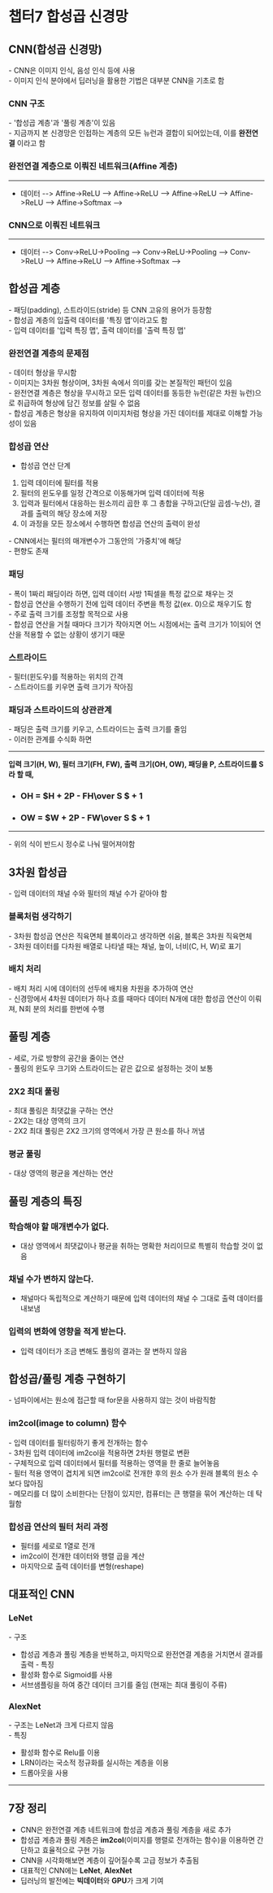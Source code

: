 # 챕터7 합성곱 신경망  

## **CNN(합성곱 신경망)**  
\- CNN은 이미지 인식, 음성 인식 등에 사용  
\- 이미지 인식 분야에서 딥러닝을 활용한 기법은 대부분 CNN을 기초로 함  

### **CNN 구조**  
\- '합성곱 계층'과 '풀링 계층'이 있음  
\- 지금까지 본 신경망은 인접하는 계층의 모든 뉴런과 결합이 되어있는데, 이를 **완전연결** 이라고 함  

### **완전연결 계층으로 이뤄진 네트워크(Affine 계층)**

---
- 데이터 --> Affine->ReLU --> Affine->ReLU --> Affine->ReLU --> Affine->ReLU --> Affine->Softmax -->  


### **CNN으로 이뤄진 네트워크**

---
- 데이터 --> Conv->ReLU->Pooling --> Conv->ReLU->Pooling -->  Conv->ReLU --> Affine->ReLU --> Affine->Softmax -->  

## **합성곱 계층**  
\- 패딩(padding), 스트라이드(stride) 등 CNN 고유의 용어가 등장함  
\- 합성곱 계층의 입출력 데이터를 '특징 맵'이라고도 함  
\- 입력 데이터를 '입력 특징 맵', 출력 데이터를 '출력 특징 맵'  

### **완전연결 계층의 문제점**  
\- 데이터 형상을 무시함  
\- 이미지는 3차원 형상이며, 3차원 속에서 의미를 갖는 본질적인 패턴이 있음  
\- 완전연결 계층은 형상을 무시하고 모든 입력 데이터를 동등한 뉴런(같은 차원 뉴런)으로 취급하여 형상에 담긴 정보를 살릴 수 없음  
\- 합성곱 계층은 형상을 유지하여 이미지처럼 형상을 가진 데이터를 제대로 이해할 가능성이 있음  

### **합성곱 연산**  
- 합성곱 연산 단계
1. 입력 데이터에 필터를 적용  
2. 필터의 윈도우를 일정 간격으로 이동해가며 입력 데이터에 적용  
3. 입력과 필터에서 대응하는 원소끼리 곱한 후 그 총합을 구하고(단일 곱셈-누산), 결과를 출력의 해당 장소에 저장  
4. 이 과정을 모든 장소에서 수행하면 합성곱 연산의 출력이 완성  

\- CNN에서는 필터의 매개변수가 그동안의 '가중치'에 해당  
\- 편향도 존재

### **패딩** 
\- 폭이 1짜리 패딩이라 하면, 입력 데이터 사방 1픽셀을 특정 값으로 채우는 것  
\- 합성곱 연산을 수행하기 전에 입력 데이터 주변을 특정 값(ex. 0)으로 채우기도 함  
\- 주로 출력 크기를 조정할 목적으로 사용  
\- 합성곱 연산을 거칠 때마다 크기가 작아지면 어느 시점에서는 출력 크기가 1이되어 연산을 적용할 수 없는 상황이 생기기 때문  

### **스트라이드**  
\- 필터(윈도우)를 적용하는 위치의 간격  
\- 스트라이드를 키우면 출력 크기가 작아짐  

### **패딩과 스트라이드의 상관관계**  
\- 패딩은 출력 크기를 키우고, 스트라이드는 출력 크기를 줄임  
\- 이러한 관계를 수식화 하면  

---
**입력 크기(H, W), 필터 크기(FH, FW), 출력 크기(OH, OW), 패딩을 P, 스트라이드를 S라 할 때,**  
- ### OH = $H + 2P - FH\over S $ + 1  
- ### OW = $W + 2P - FW\over S $ + 1  
---
\- 위의 식이 반드시 정수로 나눠 떨어져야함  

## **3차원 합성곱**  

\- 입력 데이터의 채널 수와 필터의 채널 수가 같아야 함  

### **블록처럼 생각하기**  

\- 3차원 합성곱 연산은 직육면체 블록이라고 생각하면 쉬움, 블록은 3차원 직육면체  
\- 3차원 데이터를 다차원 배열로 나타낼 때는 채널, 높이, 너비(C, H, W)로 표기  

### **배치 처리**  

\- 배치 처리 시에 데이터의 선두에 배치용 차원을 추가하여 연산  
\- 신경망에서 4차원 데이터가 하나 흐를 때마다 데이터 N개에 대한 합성곱 연산이 이뤄져, N회 분의 처리를 한번에 수행

## **풀링 계층**  

\- 세로, 가로 방향의 공간을 줄이는 연산  
\- 풀링의 윈도우 크기와 스트라이드는 같은 값으로 설정하는 것이 보통  

### **2X2 최대 풀링**  

\- 최대 풀링은 최댓값을 구하는 연산  
\- 2X2는 대상 영역의 크기  
\- 2X2 최대 풀링은 2X2 크기의 영역에서 가장 큰 원소를 하나 꺼냄  

### **평균 풀링**  

\- 대상 영역의 평균을 계산하는 연산  

## **풀링 계층의 특징** 

### 학습해야 할 매개변수가 없다.
- 대상 영역에서 최댓값이나 평균을 취하는 명확한 처리이므로 특별히 학습할 것이 없음

### 채널 수가 변하지 않는다.
- 채널마다 독립적으로 계산하기 때문에 입력 데이터의 채널 수 그대로 출력 데이터를 내보냄

### 입력의 변화에 영향을 적게 받는다.
- 입력 데이터가 조금 변해도 풀링의 결과는 잘 변하지 않음

## **합성곱/풀링 계층 구현하기**
\- 넘파이에서는 원소에 접근할 때 for문을 사용하지 않는 것이 바람직함

### **im2col(image to column) 함수**
\- 입력 데이터를 필터링하기 좋게 전개하는 함수  
\- 3차원 입력 데이터에 im2col을 적용하면 2차원 행렬로 변환  
\- 구체적으로 입력 데이터에서 필터를 적용하는 영역을 한 줄로 늘어놓음  
\- 필터 적용 영역이 겹치게 되면 im2col로 전개한 후의 원소 수가 원래 블록의 원소 수보다 많아짐  
\- 메모리를 더 많이 소비한다는 단점이 있지만, 컴퓨터는 큰 행렬을 묶어 계산하는 데 탁월함  

### **합성곱 연산의 필터 처리 과정**
- 필터를 세로로 1열로 전개
- im2col이 전개한 데이터와 행렬 곱을 계산
- 마지막으로 출력 데이터를 변형(reshape)

## **대표적인 CNN**

### **LeNet**
\- 구조
- 합성곱 계층과 풀링 계층을 반복하고, 마지막으로 완전연결 계층을 거치면서 결과를 출력
\- 특징
- 활성화 함수로 Sigmoid를 사용
- 서브샘플링을 하여 중간 데이터 크기를 줄임 (현재는 최대 풀링이 주류)
### **AlexNet**
\- 구조는 LeNet과 크게 다르지 않음  
\- 특징
- 활성화 함수로 Relu를 이용
- LRN이라는 국소적 정규화를 실시하는 계층을 이용
- 드롭아웃을 사용

---
## 7장 정리
- CNN은 완전연결 계층 네트워크에 합성곱 계층과 풀링 계층을 새로 추가  
- 합성곱 계층과 풀링 계층은 **im2col**(이미지를 행렬로 전개하는 함수)을 이용하면 간단하고 효율적으로 구현 가능
- CNN을 시각화해보면 계층이 깊어질수록 고급 정보가 추출됨
- 대표적인 CNN에는 **LeNet**, **AlexNet**
- 딥러닝의 발전에는 **빅데이터**와 **GPU**가 크게 기여